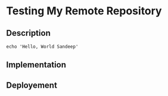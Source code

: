 # Testing My Remote Repository


## Description

```
echo 'Hello, World Sandeep'

```

## Implementation

## Deployement

